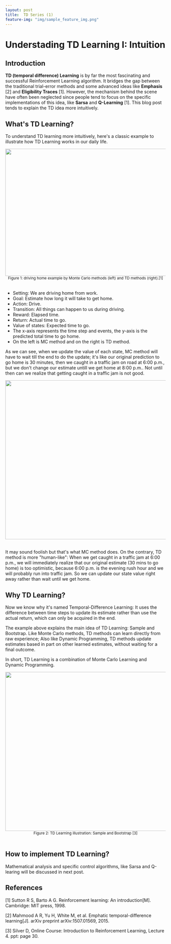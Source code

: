 ```yaml
---
layout: post
title:  TD Series (1)
feature-img: "img/sample_feature_img.png"
---
```

# Understading TD Learning I: Intuition

## Introduction
**TD (temporal difference) Learning** is by far the most fascinating and successful Reinforcement Learning algorithm. It bridges the gap between the traditional trial-error methods and some advanced ideas like **Emphasis** [2] and **Eligibility Traces** [1]. However, the mechanism behind the scene have often been neglected since people tend to focus on the specific implementations of this idea, like **Sarsa** and **Q-Learning** [1]. This blog post tends to explain the TD idea more intuitively.

## What's TD Learning?
To understand TD learning more intuitively, here's a classic example to illustrate how TD Learning works in our daily life.

<center>
<img src="{{ site.baseurl }}/img/2017-07-27-TD-learning/header.png" width="1000" height="400" />
</center>

<center> <small>Figure 1: driving home example by Monte Carlo methods
(left) and TD methods (right).[1]</small></center>
<br />

- Setting: We are driving home from work.
- Goal: Estimate how long it will take to get home.
- Action: Drive.
- Transition: All things can happen to us during driving.
- Reward: Elapsed time.
- Return: Actual time to go.
- Value of states: Expected time to go.
- The x-axis represents the time step and events, the y-axis is the predicted total time to go home.
- On the left is MC method and on the right is TD method.

As we can see, when we update the value of each state, MC method will have to wait till the end to do the update; it's like our original prediction to go home is 30 minutes, then we caught in a traffic jam on road at 6:00 p.m., but we don't change our estimate untill we get home at 8:00 p.m.. Not until then can we realize that getting caught in a traffic jam is not good.

<center>
<img src="{{ site.baseurl }}/img/2017-07-27-TD-learning/traffic.jpg" width="1000" height="500" />
</center>
<br />

It may sound foolish but that's what MC method does. On the contrary, TD method is more "human-like": When we get caught in a traffic jam at 6:00 p.m., we will immediately realize that our original estimate (30 mins to go home) is too optimistic, because 6:00 p.m. is the evening rush hour and we will probably run into traffic jam. So we can update our state value right away rather than wait until we get home.

## Why TD Learning?
Now we know why it's named Temporal-Difference Learning: It uses the difference between time steps to update its estimate rather than use the actual return, which can only be acquired in the end.

The example above explains the main idea of TD Learning: Sample and Bootstrap. Like Monte Carlo
methods, TD methods can learn directly from raw experience; Also like Dynamic Programming, TD methods update estimates based in part on other learned estimates, without waiting for a final outcome.

In short, TD Learning is a combination of Monte Carlo Learning and Dynamic Programming.

<center>
<img src="{{ site.baseurl }}/img/2017-07-27-TD-learning/TD_structure.png" width="1000" height="500" />
</center>

<center> <small> Figure 2: TD Learning illustration: Sample and Bootstrap [3] </small> </center>
<br />

## How to implement TD Learning?
Mathematical analysis and specific control algorithms, like Sarsa and Q-learing will be discussed in next post.

## References
[1] Sutton R S, Barto A G. Reinforcement learning: An introduction[M]. Cambridge: MIT press, 1998.

[2] Mahmood A R, Yu H, White M, et al. Emphatic temporal-difference learning[J]. arXiv preprint arXiv:1507.01569, 2015.

[3] Silver D, Online Course: Introduction to Reinforcement Learning, Lecture 4. ppt: page 30.
